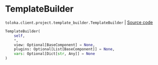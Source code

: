 # TemplateBuilder
`toloka.client.project.template_builder.TemplateBuilder` | [Source code](https://github.com/Toloka/toloka-kit/blob/v1.0.1/src/client/project/template_builder/__init__.py#L222)

```python
TemplateBuilder(
    self,
    *,
    view: Optional[BaseComponent] = None,
    plugins: Optional[List[BaseComponent]] = None,
    vars: Optional[Dict[str, Any]] = None
)
```

